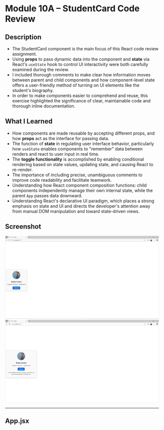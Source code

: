 # Module 10A – StudentCard Code Review

## Description
- The StudentCard component is the main focus of this React code review assignment.  
- Using **props** to pass dynamic data into the component and **state** via React's `useState` hook to control UI interactivity were both carefully examined during the review.  
- I included thorough comments to make clear how information moves between parent and child components and how component-level state offers a user-friendly method of turning on UI elements like the student's biography.  
- In order to make components easier to comprehend and reuse, this exercise highlighted the significance of clear, maintainable code and thorough inline documentation.

## What I Learned
- How components are made reusable by accepting different props, and how **props** act as the interface for passing data.
- The function of **state** in regulating user interface behavior, particularly how `useState` enables components to "remember" data between renders and react to user input in real time.
- The **toggle functionality** is accomplished by enabling conditional rendering based on state values, updating state, and causing React to re-render.
- The importance of including precise, unambiguous comments to improve code readability and facilitate teamwork.
- Understanding how React component composition functions: child components independently manage their own internal state, while the parent `App` passes data downward.
- Understanding React's declarative UI paradigm, which places a strong emphasis on state and UI and directs the developer's attention away from manual DOM manipulation and toward state-driven views.

## Screenshot

![Student1 Screenshot](./Student1.png)
![Student1 Screenshot](./Student2.png)



---

## App.jsx
